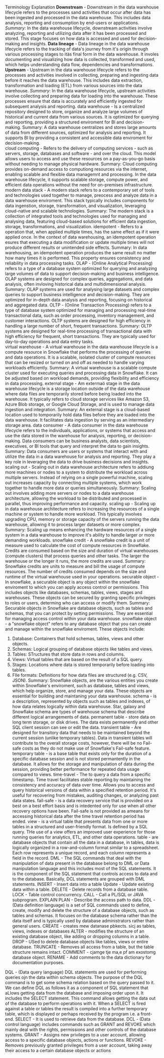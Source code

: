 Terminology	Explanation
**Downstream** - Downstream in the data warehouse lifecycle refers to the processes sand activities that occur after data has been ingested and processed in the data warehouse. This includes data analysis, reporting and consumption by end-users or applications.
*Summary:* In the data warehouse lifecycle, downstream activities involve analyzing, reporting and utilizing data after it has been processed and stored. This stage focuses on how data is accessed and used for decision-making and insights.
**Data lineage** - Data lineage in the data warehouse lifecycle refers to the tracking of data's journey from it's origin through various processing stages to itäs final form in the data warehouse. It involes documenting and visualizing how data is collected, transformed and used, which helps understanding data flow, dependencies and transformations.
**Upstream** - Upstream in the data warehouse lifecycle refers to the processes and activities involved in collecting, preparing and ingesting data before it reaches the data warehouse. This includes data extraction, transformation and loading (ETL) from various sources into the data warehouse.
*Summary*: In the data warehouse lifecycle, upstream activities involve collecting and preparing data for loading into the warehouse. These processes ensure that data is accurately and efficiently ingested for subsequent analysis and reporting.
data warehouse - Is a centralized repository designed to store, organize and analyze large volumes of historical and current data from various sources. It is optimized for querying and reporting, providing a structured enviroment for BI and decision-making.
Summary: A data warehouse centralizes and stores large amounts of data from different sources, optimized for analysis and reporting. It supports BI by providing a consistent and accessible data enviroment for decision-making.	
cloud computing	- Refers to the delivery of computing services - such as servers, storage, databases and software - and over the cloud. This model allows users to access and use these resources on a pay-as-you-go basis without needing to manage physical hardware.
Summary: Cloud computing provides on-demand access to computiong resources via the internet, enabling scalable and flexible data managemnt and processing. In the data warehouse lifecycle, it supports scalable storage, compute power, and efficient data operations without the need for on-premises infrastructure.
modern data stack - A modern stack refers to a contemporary set of tools and technologies used together to manage, preocess and analyze data in a data warehouse enviroment. This stack typically includes components for data ingenstion, storage, transformation, and visualization, leveraging cloud-native and scalable technologies.
Summary: The modern stack is a collection of integrated tools and technologies used for managing and analysing data, featuring cloud-based solutions for efficient data ingestion, storage, transformations, and visualization.
idempotent - Refers to a operation that, when applied multiple times, has the same effect as if it were applied once. In the context of data warehousing, an idempotent operation esures that executing a data modification or update multiple times will not produce different results or unintended side effects.
Summary: In data warehousing, an idempotent operation produces the same result no matter how many times it is performed. This property ensures consistency and reliability in data processing tasks.
OLAP - (Online Analytical Processing) refers to a type of a database system optimized for querying and analyzing large volumes of data to support decision-making and business intelligence. OLAP systems are designed for complex queries, aggregations, and data analysis, often invloving historical data and multidimensional analysis.
Summary: OLAP systems are used for analysing large datasets and complex queries to support business intelligence and decision-making. They are optimized for in-depth data analysis and reporting, focusing on historical and aggregated data.
OLTP - (Online Transaction Processing) refers to a type of database system optimized for managing and processing real-time transactional data, such as order processing, inventory management, and customer interactions. OLTP systems are designed for high efficiency in handling a large number of short, frequent transactions.
Summary: OLTP systems are designed for real-time processing of transactional data with high efficiency for frequent, short transactions. They are typically used for day-to-day operations and data entry tasks.	
virtual warehouse - A virtual warehouse in the data warehouse lifecycle is a compute resource in Snowflake that performs the processing of queries and data operations. It is a scalable, isolated cluster of compute resources that can be resized or turned on and off as needed to handle varying workloads efficiently.
Summary: A virtual warehouse is a scalable compute cluster used for executing queries and processing data in Snowflake. It can be adjusted based on workload demands, providing flexibility and efficiency in data processing.
external stage - Am extermaö stage in the data warehouse lifecycle is a storage location outside of the data warehouse where data files are temporarily stored before being loaded into the warehouse. It typically refers to cloud storage services like Amazon S3, Azure Blob storage, or Google Cloud Storage, and is used to manage data ingestion and integration.
Summary: An external stage is a cloud-based location used to tomporarily hold data files before they are loaded into the data warehouse. It facilitates data ingestion by serving as an intermediary storage area.
data consumer - A data consumer in the data warehouse lifecycle refers to the individuals, applications, or systems that access and use the data stored in the warehouse for analysis, reporting, or decision-making. Data consumers can be business analysts, data scientists, executives, or BI tools that query and interpret the data to gain insights.
Summary: Data consumers are users or systems that interact with and utilize the data in a data warehouse for analysis and reporting. They play a key role in leveraging the data to drive business decisions and insights.
scaling out	- Scaling out in data warehouse architecture refers to addiung more machines or nodes to a system to distribute the workload across multiple servers. Instead of relying on a single powerful machine, scaling out increases capacity by connecting multiple systems, which work together to handle more data or queries simultaneously.
Summary: Scaling out involves adding more servers or nodes to a data warehouse architecture, allowing the workload to be distributed and processed in parallel, thus improving performance and capacity.
scaling up - Scaling up in data warehouse architecture refers to increasing the resources of a single machine or system to handle more workload. This typically involves upgrading CPU, memory or storage capacity of the servers running the data warehouse, allowing it to process larger datasets or more complex.
Summary: Scaling up means enhancing the hardware resources of a single system in a data warehouse to improve it's ability to handle larger or more demanding workloads.
snowflake credit - A snowflake credit is a unit of measure used to calculate the cost of compute resources in Snowflake. Credits are consumed based on the size and duration of virtual warehouses (compute clusters) that process queries and other tasks. The larger the warehouse or the longer it runs, the more credits are used.
Summary: Snowflake credits are units to measure and bill the usage of compute resources. The number of credits consumed depends on the size and runtime of the virtual warehouse used in your operations.
securable object - In snowflake, a securable object is any object within the snowflake enviroment to which you can apply access control or permissions. This includes objects like databases, schemas, tables, views, stages and warehouses. These objects can be secured by granting specific privileges to roles or users, determing who can access or modify them.
Summary: Securable objects in Snowflake are database objects, such as tables and schemas, that you can protect by setting permissions. They are essential for managing access control within your data warehouse.
snowflake object - a "snowflake object" refers to any database object that you can create and manage within the snowflake enviroment. These objects include:
1. Database: Containers that hold schemas, tables, views and other objects.
2. Schemas: Logical grouping of database objects like tables and views.
3. Tables: STructures that store data in rows and columns.
4. Views: Virtual tables that are based on the result of a SQL query.
5. Stages: Locations where data is stored temporarily before loading into tables.
6. FIle formats: Definitions for how data files are structured (e.g. CSV, JSON).
Summary: Snowflake objects, are the various entities you create within Snowflake's enviroment, such as database, tables and views, which help organize, store, and manage your data. These objects are essential for building and maintaning your data warehouse.
schema - is a description, represented by objects such as tables and indexes, of how data relates logically within data warehouse. Star, galaxy and Snowflake schema are types of warehouse schema that describe different logical arrangements of data.
permanent table	- store data on long term storage, or disk drives. The data exists permanently and other SQL client session can see or edit the data.
transient table	- Are designed for transitory data that needs to be maintained beyond the current session (unlike temporary tables). Data in transient tables will contribute to the overall storage costs, however, there will be no Fail-safe costs as they do not make use of Snowflake's Fail-safe feature.
temporary table - is a base table that exists only for the duration of a specific database session and is not stored permantently in the database. It allows for the storage and manipulation of data during
the session, providing better performance for repeated data usage compared to views.
time-travel	- The to query a data from a specific timestamp. Time travel facilitates stable reporting by maintaining the consistency and accuracy of data over time.
Allows you to access and query historical versions of data within a specified retention period. It's useful for recovering from mistakes, auditing changes, or analyzing past data states.
fail-safe - is a data recovery service that is provided on a best on a best effort basis and is intedented only for use when all other recovery options have been. Fail-safe is not provided as ameans for accessing historical data after the time travel retention period has ended.
view - is a virtual table that presents data from one or more tables in a structured and user-friendly format. Is defined by a SQL query. THe use of a view offers an improved user experience for those running
queries for analytics, ETL, and other data operations.
table - are database objects that contain all the data in a database, in tables, data is logically organized in a row-and-column format similar to a spreadsheet. Each row represents a unique record, and each column represents a field in the record.
DML	- The SQL commands that deal with the manipulation of data present in the database belong to DML or Data manipulation language and this includes most of the SQL statements.
It is the component of the SQL statement that controls access to data and to the database. Basically, DCL statements are grouped with DML statements.
INSERT - Insert data into a table
Update - Update existing data within a table.
DELETE - Delete records from a database table.
LOCK - Table control concurrency.
CALL - Call a PL/SQL or JAVA subprogram.
EXPLAIN PLAN - Describe the access path to data.
DDL - (Data definition language) is a set of SQL commands used to define, create, modify and delete the structure of a database objects, such as tables and schemas. It focuses on the database schema rather than the data itself and is typically used by database administrators rather than general users.
CREATE - creates mew datanase pbkects. sicj as tables, views, indexes or databases
ALTER - modifies the structure of an existing database object, like adding or dropping columns in a table.
DROP - USed to delete database objects like tables, views or entire database.
TRUNCATE - Removes all access from a table, but the table structure remains intact.
COMMENT - cjamge tje ma,e pf am exostomg database object.
RENAME - Add comments to the data dictionary for documentation purposes.

DQL	- (Data query language) DQL statements are used for performing queries ojn the data within schema objects. The purpose of the DQL command is to get some schema relation based on the query passed to it.
We can define DQL as follows it as a component of SQL statement that aLlows getting data from the database and imposing order upon it. It includes the SELECT statement.
This command allows getting the data out of the database to perform operations with it. When a SELECT is fired against a table or tables the result is compiled into a further temporary table, which is displayed or perhaps received by the program i.e. a front-end. SELECT - It is used to retrieve data from the database.
DCL - (Data control language) includes commands such as GRANT and REVOKE which mainly deal with the rights, permissions and other controls of the database systems.
GRANT - Assigns new privileges to a user account, allowing access to a specific database objects, actions or functions.
REVOKE - Removes previously granted privileges from a user account, taking away their access to a certain database objects or actions
